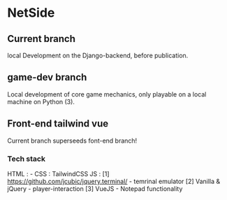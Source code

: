 # NetSide

## Current branch

local Development on the Django-backend, before publication.

## game-dev branch
Local development of core game mechanics, only playable on a local machine on Python (3).

## Front-end tailwind vue
Current branch superseeds font-end branch!

### Tech stack
HTML : -
CSS : TailwindCSS 
JS : [1] https://github.com/jcubic/jquery.terminal/ - temrinal emulator [2] Vanilla & jQuery - player-interaction [3] VueJS - Notepad functionality
